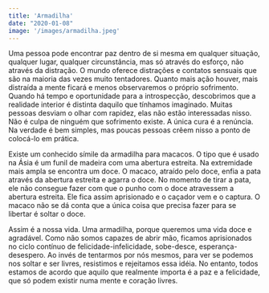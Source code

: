 ```yaml
---
title: 'Armadilha'
date: "2020-01-08"
image: '/images/armadilha.jpeg'
---
```


Uma pessoa pode encontrar paz dentro de si mesma em qualquer situação, qualquer lugar, qualquer circunstância, mas só através do esforço, não através da distração. O mundo oferece distrações e contatos sensuais que são na maioria das vezes muito tentadores. Quanto mais ação houver, mais distraída a mente ficará e menos observaremos o próprio sofrimento. Quando há tempo e oportunidade para a introspecção, descobrimos que a realidade interior é distinta daquilo que tínhamos imaginado. Muitas pessoas desviam o olhar com rapidez, elas não estão interessadas nisso. Não é culpa de ninguém que sofrimento existe. A única cura é a renúncia. Na verdade é bem simples, mas poucas pessoas crêem nisso a ponto de colocá-lo em prática.

Existe um conhecido símile da armadilha para macacos. O tipo que é usado na Ásia é um funil de madeira com uma abertura estreita. Na extremidade mais ampla se encontra um doce. O macaco, atraído pelo doce, enfia a pata através da abertura estreita e agarra o doce. No momento de tirar a pata, ele não consegue fazer com que o punho com o doce atravessem a abertura estreita. Ele fica assim aprisionado e o caçador vem e o captura. O macaco não se dá conta que a única coisa que precisa fazer para se libertar é soltar o doce.

Assim é a nossa vida. Uma armadilha, porque queremos uma vida doce e agradável. Como não somos capazes de abrir mão, ficamos aprisionados no ciclo contínuo de felicidade-infelicidade, sobe-desce, esperança-desespero. Ao invés de tentarmos por nós mesmos, para ver se podemos nos soltar e ser livres, resistimos e rejeitamos essa idéia. No entanto, todos estamos de acordo que aquilo que realmente importa é a paz e a felicidade, que só podem existir numa mente e coração livres.
